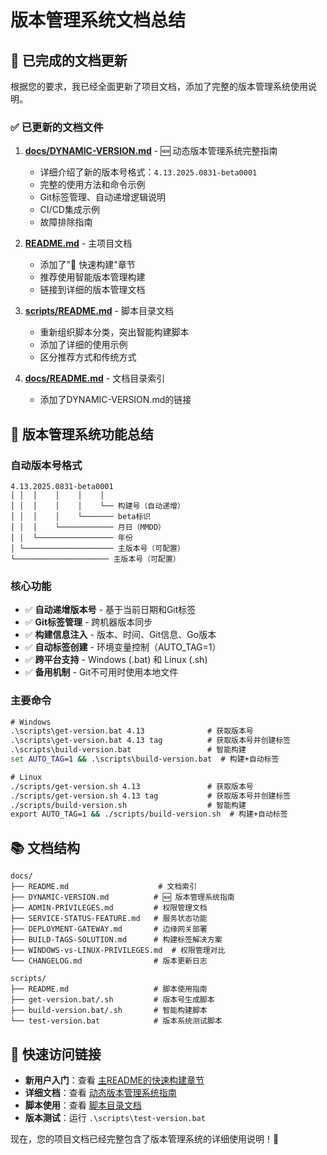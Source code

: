 # 版本管理系统文档总结

## 📖 已完成的文档更新

根据您的要求，我已经全面更新了项目文档，添加了完整的版本管理系统使用说明。

### ✅ 已更新的文档文件

1. **[docs/DYNAMIC-VERSION.md](docs/DYNAMIC-VERSION.md)** - 🆕 动态版本管理系统完整指南
   - 详细介绍了新的版本号格式：`4.13.2025.0831-beta0001`
   - 完整的使用方法和命令示例
   - Git标签管理、自动递增逻辑说明
   - CI/CD集成示例
   - 故障排除指南

2. **[README.md](README.md)** - 主项目文档
   - 添加了"🔨 快速构建"章节
   - 推荐使用智能版本管理构建
   - 链接到详细的版本管理文档

3. **[scripts/README.md](scripts/README.md)** - 脚本目录文档
   - 重新组织脚本分类，突出智能构建脚本
   - 添加了详细的使用示例
   - 区分推荐方式和传统方式

4. **[docs/README.md](docs/README.md)** - 文档目录索引
   - 添加了DYNAMIC-VERSION.md的链接

## 🎯 版本管理系统功能总结

### 自动版本号格式
```
4.13.2025.0831-beta0001
│ │  │    │    │    │
│ │  │    │    │    └── 构建号（自动递增）
│ │  │    │    └─────── beta标识
│ │  │    └──────────── 月日（MMDD）
│ │  └───────────────── 年份
│ └──────────────────── 主版本号（可配置）
└───────────────────── 主版本号（可配置）
```

### 核心功能
- ✅ **自动递增版本号** - 基于当前日期和Git标签
- ✅ **Git标签管理** - 跨机器版本同步
- ✅ **构建信息注入** - 版本、时间、Git信息、Go版本
- ✅ **自动标签创建** - 环境变量控制（AUTO_TAG=1）
- ✅ **跨平台支持** - Windows (.bat) 和 Linux (.sh)
- ✅ **备用机制** - Git不可用时使用本地文件

### 主要命令
```cmd
# Windows
.\scripts\get-version.bat 4.13              # 获取版本号
.\scripts\get-version.bat 4.13 tag          # 获取版本号并创建标签
.\scripts\build-version.bat                 # 智能构建
set AUTO_TAG=1 && .\scripts\build-version.bat  # 构建+自动标签

# Linux  
./scripts/get-version.sh 4.13               # 获取版本号
./scripts/get-version.sh 4.13 tag           # 获取版本号并创建标签
./scripts/build-version.sh                  # 智能构建
export AUTO_TAG=1 && ./scripts/build-version.sh  # 构建+自动标签
```

## 📚 文档结构

```
docs/
├── README.md                    # 文档索引
├── DYNAMIC-VERSION.md          # 🆕 版本管理系统指南
├── ADMIN-PRIVILEGES.md         # 权限管理文档
├── SERVICE-STATUS-FEATURE.md   # 服务状态功能
├── DEPLOYMENT-GATEWAY.md       # 边缘网关部署
├── BUILD-TAGS-SOLUTION.md      # 构建标签解决方案
├── WINDOWS-vs-LINUX-PRIVILEGES.md  # 权限管理对比
└── CHANGELOG.md                # 版本更新日志

scripts/
├── README.md                   # 脚本使用指南
├── get-version.bat/.sh         # 版本号生成脚本
├── build-version.bat/.sh       # 智能构建脚本
└── test-version.bat            # 版本系统测试脚本
```

## 🔗 快速访问链接

- **新用户入门**：查看 [主README的快速构建章节](README.md#快速构建)
- **详细文档**：查看 [动态版本管理系统指南](docs/DYNAMIC-VERSION.md)
- **脚本使用**：查看 [脚本目录文档](scripts/README.md)
- **版本测试**：运行 `.\scripts\test-version.bat`

现在，您的项目文档已经完整包含了版本管理系统的详细使用说明！🎉
